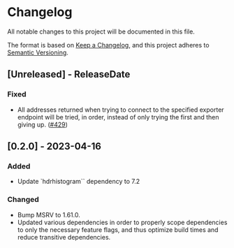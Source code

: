 # Changelog
All notable changes to this project will be documented in this file.

The format is based on [Keep a Changelog](https://keepachangelog.com/en/1.0.0/),
and this project adheres to [Semantic Versioning](https://semver.org/spec/v2.0.0.html).

<!-- next-header -->

## [Unreleased] - ReleaseDate

### Fixed

- All addresses returned when trying to connect to the specified exporter endpoint will be tried, in
  order, instead of only trying the first and then giving up.
  ([#429](https://github.com/metrics-rs/metrics/pull/429))

## [0.2.0] - 2023-04-16

### Added

- Update `hdrhistogram`` dependency to 7.2

### Changed

- Bump MSRV to 1.61.0.
- Updated various dependencies in order to properly scope dependencies to only the necessary feature
  flags, and thus optimize build times and reduce transitive dependencies.

